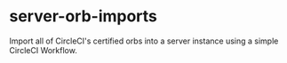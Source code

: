 # server-orb-imports

Import all of CircleCI's certified orbs into a server instance using a simple CircleCI Workflow.
